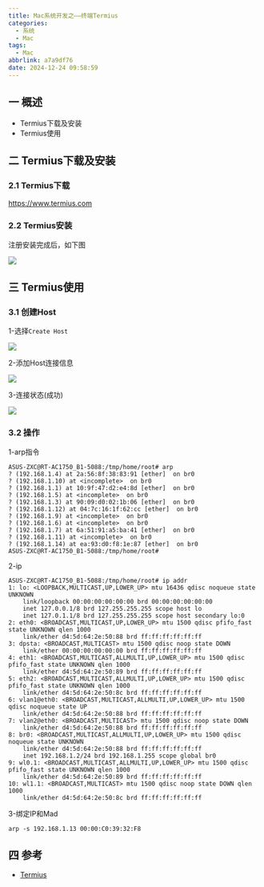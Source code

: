 ```yaml
---
title: Mac系统开发之——终端Termius
categories:
  - 系统
  - Mac
tags:
  - Mac
abbrlink: a7a9df76
date: 2024-12-24 09:58:59
---
```

## 一 概述

* Termius下载及安装
* Termius使用

<!--more-->

## 二 Termius下载及安装

### 2.1 Termius下载

https://www.termius.com

### 2.2 Termius安装

注册安装完成后，如下图

![][1]

## 三 Termius使用

### 3.1 创建Host

1-选择`Create Host`

![][2]

2-添加Host连接信息

![][3]

3-连接状态(成功)

![][4]

### 3.2 操作

1-arp指令

```
ASUS-ZXC@RT-AC1750_B1-5088:/tmp/home/root# arp
? (192.168.1.4) at 2a:56:8f:38:83:91 [ether]  on br0
? (192.168.1.10) at <incomplete>  on br0
? (192.168.1.1) at 10:9f:47:d2:e4:8d [ether]  on br0
? (192.168.1.5) at <incomplete>  on br0
? (192.168.1.3) at 90:09:d0:02:1b:06 [ether]  on br0
? (192.168.1.12) at 04:7c:16:1f:62:cc [ether]  on br0
? (192.168.1.9) at <incomplete>  on br0
? (192.168.1.6) at <incomplete>  on br0
? (192.168.1.7) at 6a:51:91:a5:ba:41 [ether]  on br0
? (192.168.1.11) at <incomplete>  on br0
? (192.168.1.14) at ea:93:d0:f8:1e:87 [ether]  on br0
ASUS-ZXC@RT-AC1750_B1-5088:/tmp/home/root# 
```

2-ip

```
ASUS-ZXC@RT-AC1750_B1-5088:/tmp/home/root# ip addr
1: lo: <LOOPBACK,MULTICAST,UP,LOWER_UP> mtu 16436 qdisc noqueue state UNKNOWN 
    link/loopback 00:00:00:00:00:00 brd 00:00:00:00:00:00
    inet 127.0.0.1/8 brd 127.255.255.255 scope host lo
    inet 127.0.1.1/8 brd 127.255.255.255 scope host secondary lo:0
2: eth0: <BROADCAST,MULTICAST,UP,LOWER_UP> mtu 1500 qdisc pfifo_fast state UNKNOWN qlen 1000
    link/ether d4:5d:64:2e:50:88 brd ff:ff:ff:ff:ff:ff
3: dpsta: <BROADCAST,MULTICAST> mtu 1500 qdisc noop state DOWN 
    link/ether 00:00:00:00:00:00 brd ff:ff:ff:ff:ff:ff
4: eth1: <BROADCAST,MULTICAST,ALLMULTI,UP,LOWER_UP> mtu 1500 qdisc pfifo_fast state UNKNOWN qlen 1000
    link/ether d4:5d:64:2e:50:89 brd ff:ff:ff:ff:ff:ff
5: eth2: <BROADCAST,MULTICAST,ALLMULTI,UP,LOWER_UP> mtu 1500 qdisc pfifo_fast state UNKNOWN qlen 1000
    link/ether d4:5d:64:2e:50:8c brd ff:ff:ff:ff:ff:ff
6: vlan1@eth0: <BROADCAST,MULTICAST,ALLMULTI,UP,LOWER_UP> mtu 1500 qdisc noqueue state UP 
    link/ether d4:5d:64:2e:50:88 brd ff:ff:ff:ff:ff:ff
7: vlan2@eth0: <BROADCAST,MULTICAST> mtu 1500 qdisc noop state DOWN 
    link/ether d4:5d:64:2e:50:88 brd ff:ff:ff:ff:ff:ff
8: br0: <BROADCAST,MULTICAST,ALLMULTI,UP,LOWER_UP> mtu 1500 qdisc noqueue state UNKNOWN 
    link/ether d4:5d:64:2e:50:88 brd ff:ff:ff:ff:ff:ff
    inet 192.168.1.2/24 brd 192.168.1.255 scope global br0
9: wl0.1: <BROADCAST,MULTICAST,ALLMULTI,UP,LOWER_UP> mtu 1500 qdisc pfifo_fast state UNKNOWN qlen 1000
    link/ether d4:5d:64:2e:50:89 brd ff:ff:ff:ff:ff:ff
10: wl1.1: <BROADCAST,MULTICAST> mtu 1500 qdisc noop state DOWN qlen 1000
    link/ether d4:5d:64:2e:50:8c brd ff:ff:ff:ff:ff:ff
```

3-绑定IP和Mad

```
arp -s 192.168.1.13 00:00:C0:39:32:F8
```

## 四 参考

* [Termius](https://www.termius.com)



[1]:https://cdn.jsdelivr.net/gh/PGzxc/CDN/blog-mac/mac-termius-install-view-1.png
[2]:https://cdn.jsdelivr.net/gh/PGzxc/CDN/blog-mac/mac-termius-host-choice-2.png
[3]:https://cdn.jsdelivr.net/gh/PGzxc/CDN/blog-mac/mac-termius-host-info-3.png
[4]:https://cdn.jsdelivr.net/gh/PGzxc/CDN/blog-mac/mac-termius-host-login-4.png